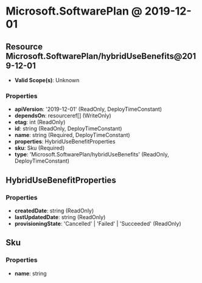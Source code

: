 # Microsoft.SoftwarePlan @ 2019-12-01

## Resource Microsoft.SoftwarePlan/hybridUseBenefits@2019-12-01
* **Valid Scope(s)**: Unknown
### Properties
* **apiVersion**: '2019-12-01' (ReadOnly, DeployTimeConstant)
* **dependsOn**: resourceref[] (WriteOnly)
* **etag**: int (ReadOnly)
* **id**: string (ReadOnly, DeployTimeConstant)
* **name**: string (Required, DeployTimeConstant)
* **properties**: HybridUseBenefitProperties
* **sku**: Sku (Required)
* **type**: 'Microsoft.SoftwarePlan/hybridUseBenefits' (ReadOnly, DeployTimeConstant)

## HybridUseBenefitProperties
### Properties
* **createdDate**: string (ReadOnly)
* **lastUpdatedDate**: string (ReadOnly)
* **provisioningState**: 'Cancelled' | 'Failed' | 'Succeeded' (ReadOnly)

## Sku
### Properties
* **name**: string

